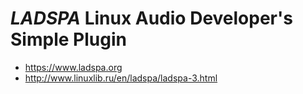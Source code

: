 # *LADSPA* Linux Audio Developer's Simple Plugin

* https://www.ladspa.org
* http://www.linuxlib.ru/en/ladspa/ladspa-3.html
